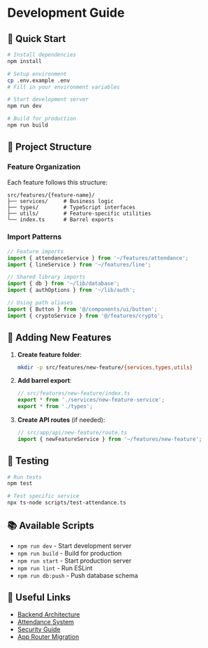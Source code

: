 # Development Guide

## 🚀 Quick Start

```bash
# Install dependencies
npm install

# Setup environment
cp .env.example .env
# Fill in your environment variables

# Start development server
npm run dev

# Build for production
npm run build
```

## 📁 Project Structure

### Feature Organization
Each feature follows this structure:
```
src/features/{feature-name}/
├── services/     # Business logic
├── types/        # TypeScript interfaces
├── utils/        # Feature-specific utilities
└── index.ts      # Barrel exports
```

### Import Patterns

```typescript
// Feature imports
import { attendanceService } from '~/features/attendance';
import { lineService } from '~/features/line';

// Shared library imports
import { db } from '~/lib/database';
import { authOptions } from '~/lib/auth';

// Using path aliases
import { Button } from '@/components/ui/button';
import { cryptoService } from '@/features/crypto';
```

## 🔧 Adding New Features

1. **Create feature folder**:
   ```bash
   mkdir -p src/features/new-feature/{services,types,utils}
   ```

2. **Add barrel export**:
   ```typescript
   // src/features/new-feature/index.ts
   export * from './services/new-feature-service';
   export * from './types';
   ```

3. **Create API routes** (if needed):
   ```typescript
   // src/app/api/new-feature/route.ts
   import { newFeatureService } from '~/features/new-feature';
   ```

## 🧪 Testing

```bash
# Run tests
npm test

# Test specific service
npx ts-node scripts/test-attendance.ts
```

## 📚 Available Scripts

- `npm run dev` - Start development server
- `npm run build` - Build for production
- `npm run start` - Start production server
- `npm run lint` - Run ESLint
- `npm run db:push` - Push database schema

## 🔗 Useful Links

- [Backend Architecture](./docs/BACKEND_ARCHITECTURE.md)
- [Attendance System](./docs/ATTENDANCE_SYSTEM.md)
- [Security Guide](./docs/SECURITY.md)
- [App Router Migration](./docs/APP_ROUTER_MIGRATION.md)
